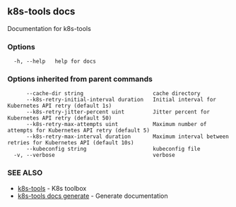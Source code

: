 ## k8s-tools docs

Documentation for k8s-tools

### Options

```
  -h, --help   help for docs
```

### Options inherited from parent commands

```
      --cache-dir string                      cache directory
      --k8s-retry-initial-interval duration   Initial interval for Kubernetes API retry (default 1s)
      --k8s-retry-jitter-percent uint         Jitter percent for Kubernetes API retry (default 50)
      --k8s-retry-max-attempts uint           Maximum number of attempts for Kubernetes API retry (default 5)
      --k8s-retry-max-interval duration       Maximum interval between retries for Kubernetes API (default 10s)
      --kubeconfig string                     kubeconfig file
  -v, --verbose                               verbose
```

### SEE ALSO

* [k8s-tools](k8s-tools.md)	 - K8s toolbox
* [k8s-tools docs generate](k8s-tools_docs_generate.md)	 - Generate documentation


